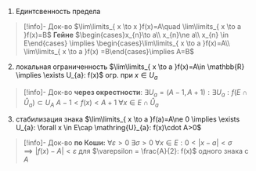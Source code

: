 1. Единтсвенность предела
> [!info]- Док-во
> $\lim\limits_{ x \to x }f(x)=A\quad \lim\limits_{ x \to a }f(x)=B$
> **Гейне** $\begin{cases}x_{n}\to a\\ x_{n}\ne a\\ x_{n} \in E\end{cases} \implies \begin{cases}\lim\limits_{ x \to a }f(x)=A\\ \lim\limits_{ x \to a }f(x) =B\end{cases}\implies A=B$
2. локальная ограниченность
	$\lim\limits_{ x \to a }f(x)=A\in \mathbb{R} \implies \exists U_{a}: f(x)$ огр. при $x \in U_{a}$
> [!info]- Док-во
> **через окрестности**: $\exists U_{a}=(A-1, A+1): \exists U_{a}: f(E\cap \mathring{U}_{a})\subset U_{A}$
> $A-1<f(x)<A+1\ \forall x \in E\cap \mathring{U}_{a}$
3. стабилизация знака
	$\lim\limits_{ x \to a }f(a)=A\ne 0 \implies \exists U_{a}: \forall x \in E\cap \mathring{U}_{a}: f(x)\cdot A>0$
> [!info]- Док-во
> **по Коши:** $\forall \varepsilon >0\ \exists\sigma>0\ \forall x \in E: 0<|x-a|<\sigma \implies |f(x)-A|<\varepsilon$
> для $\varepsilon = \frac{A}{2}: f(x)$ одного знака с $A$
